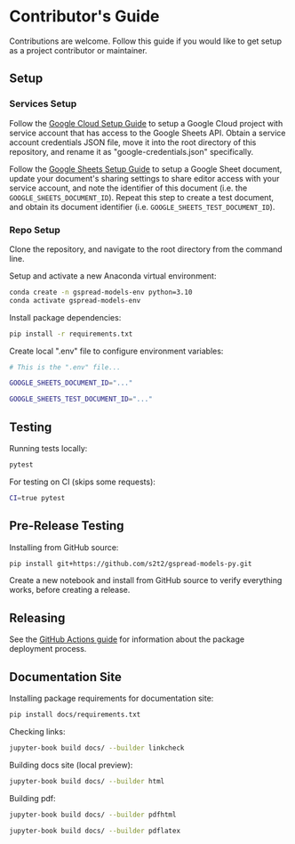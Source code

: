 
# Contributor's Guide

Contributions are welcome. Follow this guide if you would like to get setup as a project contributor or maintainer.

## Setup

### Services Setup

Follow the [Google Cloud Setup Guide](./setup/google-cloud.md) to setup a Google Cloud project with service account that has access to the Google Sheets API. Obtain a service account credentials JSON file, move it into the root directory of this repository, and rename it as "google-credentials.json" specifically.

Follow the [Google Sheets Setup Guide](./setup/google-sheets.md) to setup a Google Sheet document, update your document's sharing settings to share editor access with your service account, and note the identifier of this document (i.e. the `GOOGLE_SHEETS_DOCUMENT_ID`). Repeat this step to create a test document, and obtain its document identifier (i.e. `GOOGLE_SHEETS_TEST_DOCUMENT_ID`).

### Repo Setup

Clone the repository, and navigate to the root directory from the command line.

Setup and activate a new Anaconda virtual environment:

```sh
conda create -n gspread-models-env python=3.10
conda activate gspread-models-env
```

Install package dependencies:

```sh
pip install -r requirements.txt
```

Create local ".env" file to configure environment variables:

```sh
# This is the ".env" file...

GOOGLE_SHEETS_DOCUMENT_ID="..."

GOOGLE_SHEETS_TEST_DOCUMENT_ID="..."
```

## Testing

Running tests locally:

```sh
pytest
```

For testing on CI (skips some requests):

```sh
CI=true pytest
```

## Pre-Release Testing


Installing from GitHub source:

```sh
pip install git+https://github.com/s2t2/gspread-models-py.git
```

Create a new notebook and install from GitHub source to verify everything works, before creating a release.

## Releasing

See the [GitHub Actions guide](./setup/github-actions.md) for information about the package deployment process.


## Documentation Site

Installing package requirements for documentation site:

```sh
pip install docs/requirements.txt
```

Checking links:

```sh
jupyter-book build docs/ --builder linkcheck
```

Building docs site (local preview):

```sh
jupyter-book build docs/ --builder html
```

Building pdf:

```sh
jupyter-book build docs/ --builder pdfhtml

jupyter-book build docs/ --builder pdflatex
```

